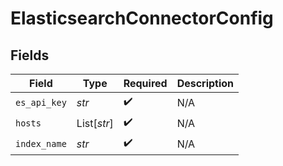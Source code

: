 # ElasticsearchConnectorConfig


## Fields

| Field              | Type               | Required           | Description        |
| ------------------ | ------------------ | ------------------ | ------------------ |
| `es_api_key`       | *str*              | :heavy_check_mark: | N/A                |
| `hosts`            | List[*str*]        | :heavy_check_mark: | N/A                |
| `index_name`       | *str*              | :heavy_check_mark: | N/A                |